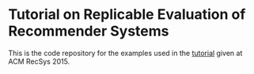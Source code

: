 # Tutorial on Replicable Evaluation of Recommender Systems
This is the code repository for the examples used in the [tutorial](http://recommenders.net/tutorial) given at ACM RecSys 2015.
